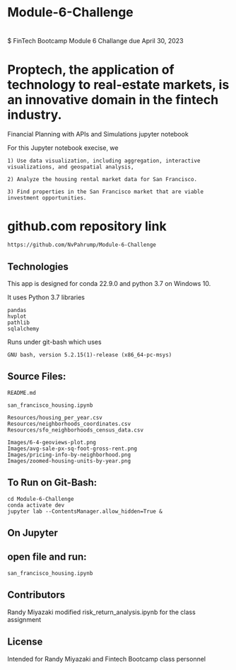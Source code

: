 # Module-6-Challenge
#
$ FinTech Bootcamp Module 6 Challange due April 30, 2023

# Proptech, the application of technology to real-estate markets, is an innovative domain in the fintech industry. 

Financial Planning with APIs and Simulations jupyter notebook

For this Jupyter notebook execise, we

	1) Use data visualization, including aggregation, interactive visualizations, and geospatial analysis,

	2) Analyze the housing rental market data for San Francisco. 

	3) Find properties in the San Francisco market that are viable investment opportunities.

# github.com repository link

	https://github.com/NvPahrump/Module-6-Challenge

## Technologies

This app is designed for conda 22.9.0 and python 3.7 on Windows 10.

It uses Python 3.7 libraries

	pandas
	hvplot
	pathlib
	sqlalchemy 
    
Runs under git-bash which uses

    GNU bash, version 5.2.15(1)-release (x86_64-pc-msys)

## Source Files:

    README.md

	san_francisco_housing.ipynb

	Resources/housing_per_year.csv
	Resources/neighborhoods_coordinates.csv
	Resources/sfo_neighborhoods_census_data.csv

	Images/6-4-geoviews-plot.png
	Images/avg-sale-px-sq-foot-gross-rent.png
	Images/pricing-info-by-neighborhood.png
	Images/zoomed-housing-units-by-year.png

## To Run on Git-Bash:

    cd Module-6-Challenge
    conda activate dev
	jupyter lab --ContentsManager.allow_hidden=True &
    
## On Jupyter

## 		open file and run:

	san_francisco_housing.ipynb

## Contributors

Randy Miyazaki modified risk_return_analysis.ipynb for the class assignment

## License

Intended for Randy Miyazaki and Fintech Bootcamp class personnel
